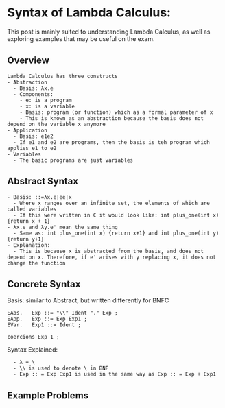 <h1>Syntax of Lambda Calculus:</h1>
This post is mainly suited to understanding Lambda Calculus, as well as exploring examples that may be useful on the exam. 

<h2> Overview </h2>

```
Lambda Calculus has three constructs
- Abstraction
  - Basis: λx.e
  - Components:
    - e: is a program
    - x: is a variable
    - Basis: program (or function) which as a formal parameter of x
    - This is known as an abstraction because the basis does not depend on the variable x anymore 
- Application
  - Basis: e1e2
  - If e1 and e2 are programs, then the basis is teh program which applies e1 to e2
- Variables
  - The basic programs are just variables 
```

<h2> Abstract Syntax </h2>

```
- Basis: ::=λx.e∣ee∣x
  - Where x ranges over an infinite set, the elements of which are called variables
  - If this were written in C it would look like: int plus_one(int x) {return x + 1}
- λx.e and λy.e' mean the same thing
  - Same as: int plus_one(int x) {return x+1} and int plus_one(int y) {return y+1}
- Explanation: 
  - This is because x is abstracted from the basis, and does not depend on x. Therefore, if e' arises with y replacing x, it does not change the function 
```

<h2> Concrete Syntax </h2>

Basis: similar to Abstract, but written differently for BNFC 
``` 
EAbs.   Exp ::= "\\" Ident "." Exp ;  
EApp.   Exp ::= Exp Exp1 ; 
EVar.   Exp1 ::= Ident ;

coercions Exp 1 ;
```

Syntax Explained:
```
  - λ = \
  - \\ is used to denote \ in BNF 
  - Exp :: = Exp Exp1 is used in the same way as Exp :: = Exp + Exp1 
```

<h2> Example Problems </h2>

